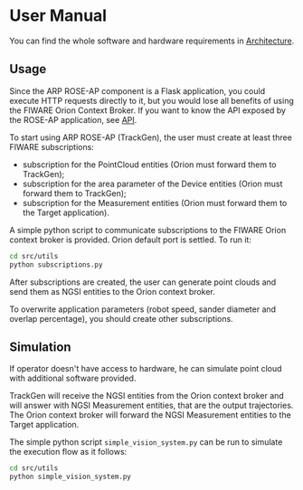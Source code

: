 # User Manual

You can find the whole software and hardware requirements in [Architecture](architecture.md).

## Usage

Since the ARP ROSE-AP component is a Flask application, you could execute HTTP requests directly to it, but you would lose
all benefits of using the FIWARE Orion Context Broker. If you want to know the API exposed by the ROSE-AP application, see [API](api.md).

To start using ARP ROSE-AP (TrackGen), the user must create at least three FIWARE subscriptions:
- subscription for the PointCloud entities (Orion must forward them to TrackGen);
- subscription for the area parameter of the Device entities (Orion must forward them to TrackGen);
- subscription for the Measurement entities (Orion must forward them to the Target application).

A simple python script to communicate subscriptions to the FIWARE Orion context broker is provided. 
Orion default port is settled. To run it:

```sh
cd src/utils
python subscriptions.py
```

After subscriptions are created, the user can generate point clouds and send them as NGSI entities to the Orion context broker.

To overwrite application parameters (robot speed, sander diameter and overlap percentage), you should create other subscriptions.

## Simulation

If operator doesn't have access to hardware, he can simulate point cloud with additional software provided.

TrackGen will receive the NGSI entities from the Orion context broker and will answer with NGSI Measurement entities, that are the output trajectories. 
The Orion context broker will forward the NGSI Measurement entities to the Target application.

The simple python script ```simple_vision_system.py``` can be run to simulate the execution flow as it follows:
```sh
cd src/utils
python simple_vision_system.py
``` 
